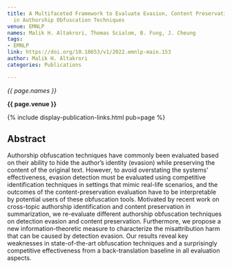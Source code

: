 ```yaml
---
title: A Multifaceted Framework to Evaluate Evasion, Content Preservation, and Misattribution
  in Authorship Obfuscation Techniques
venue: EMNLP
names: Malik H. Altakrori, Thomas Scialom, B. Fung, J. Cheung
tags:
- EMNLP
link: https://doi.org/10.18653/v1/2022.emnlp-main.153
author: Malik H. Altakrori
categories: Publications

---
```


*{{ page.names }}*

**{{ page.venue }}**

{% include display-publication-links.html pub=page %}

## Abstract

Authorship obfuscation techniques have commonly been evaluated based on their ability to hide the author’s identity (evasion) while preserving the content of the original text. However, to avoid overstating the systems’ effectiveness, evasion detection must be evaluated using competitive identification techniques in settings that mimic real-life scenarios, and the outcomes of the content-preservation evaluation have to be interpretable by potential users of these obfuscation tools. Motivated by recent work on cross-topic authorship identification and content preservation in summarization, we re-evaluate different authorship obfuscation techniques on detection evasion and content preservation. Furthermore, we propose a new information-theoretic measure to characterize the misattribution harm that can be caused by detection evasion. Our results reveal key weaknesses in state-of-the-art obfuscation techniques and a surprisingly competitive effectiveness from a back-translation baseline in all evaluation aspects.